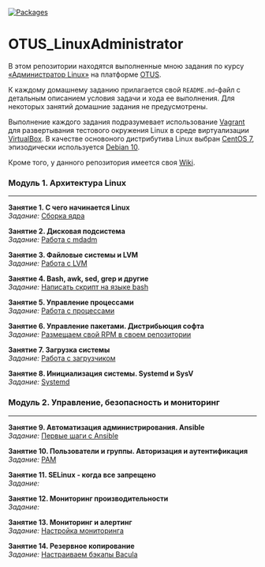 [![Packages](https://img.shields.io/badge/CentOS-7-orange)](https://wiki.centos.org/ru/Download)


# OTUS_LinuxAdministrator
В этом репозитории находятся выполненные мною задания по курсу [&laquo;Администратор Linux&raquo;](https://otus.ru/lessons/linux/?int_source=courses_catalog&int_term=operations) на платформе [OTUS](https://otus.ru/).

К каждому домашнему заданию прилагается свой `README.md`-файл с детальным описанием условия задачи и хода ее выполнения. Для некоторых занятий домашние задания не предусмотрены.

Выполнение каждого задания подразумевает использование [Vagrant](https://www.vagrantup.com/) для развертывания тестового окружения Linux в среде виртуализации [VirtualBox](https://www.virtualbox.org/). В качестве основоного дистрибутива Linux выбран [CentOS 7](https://wiki.centos.org/Download), эпизодически используется [Debian 10](https://www.debian.org/).

Кроме того, у данного репозитория имеется своя [Wiki](https://github.com/che-a/OTUS_LinuxAdministration/wiki).

### Модуль 1. Архитектура Linux
---

**Занятие 1. С  чего начинается Linux**  
*Задание:* [Сборка ядра](https://github.com/che-a/OTUS_LinuxAdministration/blob/master/tasks/01/)  

**Занятие 2. Дисковая подсистема**  
*Задание:* [Работа с mdadm](https://github.com/che-a/OTUS_LinuxAdministration/blob/master/tasks/02/)  

**Занятие 3. Файловые системы и LVM**  
*Задание:* [Работа с LVM](https://github.com/che-a/OTUS_LinuxAdministration/blob/master/tasks/03/)  

**Занятие 4. Bash, awk, sed, grep и другие**  
*Задание:* [Написать скрипт на языке bash](https://github.com/che-a/OTUS_LinuxAdministration/blob/master/tasks/04/)

**Занятие 5. Управление процессами**  
*Задание:* [Работа с процессами](https://github.com/che-a/OTUS_LinuxAdministration/blob/master/tasks/05/)

**Занятие 6. Управление пакетами. Дистрибьюция софта**  
*Задание:* [Размещаем свой RPM в своем репозитории](https://github.com/che-a/OTUS_LinuxAdministration/blob/master/tasks/06/)

**Занятие 7. Загрузка системы**  
*Задание:* [Работа с загрузчиком](https://github.com/che-a/OTUS_LinuxAdministration/blob/master/tasks/07/)

**Занятие 8. Инициализация системы. Systemd и SysV**  
*Задание:* [Systemd](https://github.com/che-a/OTUS_LinuxAdministration/blob/master/tasks/08/)

### Модуль 2. Управление, безопасность и мониторинг
***
**Занятие 9. Автоматизация администрирования. Ansible**  
*Задание:* [Первые шаги с Ansible](https://github.com/che-a/OTUS_LinuxAdministrator/tree/master/tasks/09)

**Занятие 10. Пользователи и группы. Авторизация и аутентификация**  
*Задание:* [PAM](https://github.com/che-a/OTUS_LinuxAdministrator/tree/master/tasks/10)

**Занятие 11. SELinux - когда все запрещено**  
*Задание:*

**Занятие 12. Мониторинг производительности**  
*Задание:*

**Занятие 13. Мониторинг и алертинг**  
*Задание:* [Настройка мониторинга](https://github.com/che-a/OTUS_LinuxAdministrator/tree/master/tasks/13)

**Занятие 14. Резервное копирование**  
*Задание:* [Настраиваем бэкапы Bacula](https://github.com/che-a/OTUS_LinuxAdministrator/tree/master/tasks/14)
